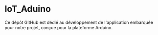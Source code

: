 # IoT_Aduino
Ce dépôt GitHub est dédié au développement de l'application embarquée pour notre projet, conçue pour la plateforme Arduino.
